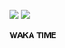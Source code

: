 ### 

<!--
**kadyrkaragishiev/kadyrkaragishiev** is a ✨ _special_ ✨ repository because its `README.md` (this file) appears on your GitHub profile.

Here are some ideas to get you started:

- 🔭 I’m currently working on ...
- 🌱 I’m currently learning ...
- 👯 I’m looking to collaborate on ...
- 🤔 I’m looking for help with ...
- 💬 Ask me about ...
- 📫 How to reach me: ...
- 😄 Pronouns: ...
- ⚡ Fun fact: ...
-->
<img align="center" src="https://github-readme-stats.vercel.app/api?username=kadyrkaragishiev& count_private=true &show_icons=true&theme=github_dark" />
<img align="center" src="https://github-readme-stats.vercel.app/api/top-langs/?username=kadyrkaragishiev&theme=github_dark&layout=compact" />

#### WAKA TIME
